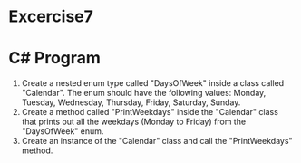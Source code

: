 # Excercise7

# C# Program

1. Create a nested enum type called "DaysOfWeek" inside a class called "Calendar".
The enum should have the following values: Monday, Tuesday, Wednesday,
Thursday, Friday, Saturday, Sunday.
2. Create a method called "PrintWeekdays" inside the "Calendar" class that prints out
all the weekdays (Monday to Friday) from the "DaysOfWeek" enum.
3. Create an instance of the "Calendar" class and call the "PrintWeekdays" method.
